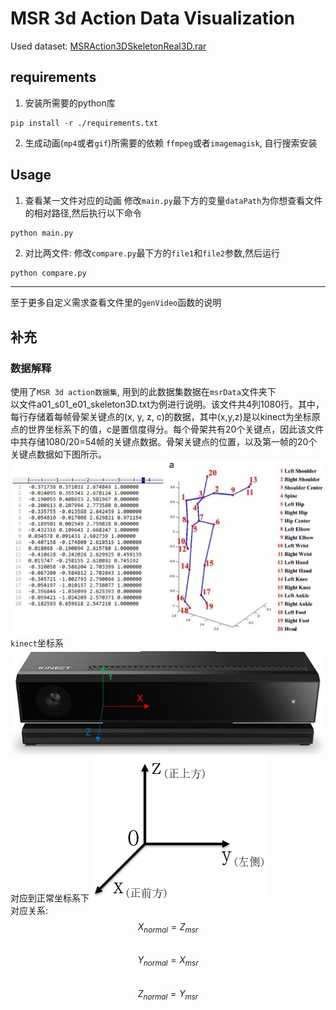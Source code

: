 # MSR 3d Action Data Visualization

Used dataset: [MSRAction3DSkeletonReal3D.rar](https://uowmailedu-my.sharepoint.com/personal/wanqing_uow_edu_au/_layouts/15/onedrive.aspx?id=%2Fpersonal%2Fwanqing%5Fuow%5Fedu%5Fau%2FDocuments%2FResearchDatasets%2FMSRAction3D)

## requirements

1. 安装所需要的python库

```shell
pip install -r ./requirements.txt
```

2. 生成动画(`mp4`或者`gif`)所需要的依赖
`ffmpeg`或者`imagemagisk`, 自行搜索安装

## Usage

1. 查看某一文件对应的动画
修改`main.py`最下方的变量`dataPath`为你想查看文件的相对路径,然后执行以下命令
``` python
python main.py
```
2. 对比两文件:
修改`compare.py`最下方的`file1`和`file2`参数,然后运行
```shell
python compare.py
```
---
至于更多自定义需求查看文件里的`genVideo`函数的说明

## 补充

### 数据解释

使用了`MSR 3d action数据集`, 用到的此数据集数据在`msrData`文件夹下  
以文件a01_s01_e01_skeleton3D.txt为例进行说明。该文件共4列1080行。其中，每行存储着每帧骨架关键点的(x, y, z, c)的数据，其中(x,y,z)是以kinect为坐标原点的世界坐标系下的值，c是置信度得分。每个骨架共有20个关键点，因此该文件中共存储1080/20=54帧的关键点数据。骨架关键点的位置，以及第一帧的20个关键点数据如下图所示。
![](./assert/dataExplaination.jpg)
`kinect`坐标系
![](./assert/kinect.jpg)
对应到正常坐标系下
![](./assert/dataExplaination2.png)  
对应关系:  
$$X_{normal} = Z_{msr}$$  
$$Y_{normal} = X_{msr}$$  
$$Z_{normal} = Y_{msr}$$  


